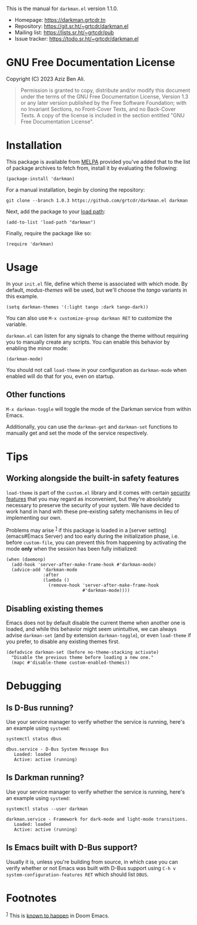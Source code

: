 

This is the manual for `darkman.el` version 1.1.0.

-   Homepage: <https://darkman.grtcdr.tn>
-   Repository: <https://git.sr.ht/~grtcdr/darkman.el>
-   Mailing list: <https://lists.sr.ht/~grtcdr/pub>
-   Issue tracker: <https://todo.sr.ht/~grtcdr/darkman.el>


# GNU Free Documentation License

Copyright (C) 2023 Aziz Ben Ali.

> Permission is granted to copy, distribute and/or modify this document
> under the terms of the GNU Free Documentation License, Version 1.3 or
> any later version published by the Free Software Foundation; with no
> Invariant Sections, no Front-Cover Texts, and no Back-Cover Texts. A
> copy of the license is included in the section entitled "GNU Free
> Documentation License".


# Installation

This package is available from [MELPA](https://melpa.org) provided you've added that to the
list of package archives to fetch from, install it by evaluating the
following:

    (package-install 'darkman)

For a manual installation, begin by cloning the repository:

    git clone --branch 1.0.3 https://github.com/grtcdr/darkman.el darkman

Next, add the package to your [load path](https://www.gnu.org/software/emacs/manual/html_node/emacs/Lisp-Libraries.html):

    (add-to-list 'load-path "darkman")

Finally, require the package like so:

    (require 'darkman)


# Usage

In your `init.el` file, define which theme is associated with which
mode. By default, *modus-themes* will be used, but we'll choose the
*tango* variants in this example.

    (setq darkman-themes '(:light tango :dark tango-dark))

You can also use `M-x customize-group darkman RET` to customize the
variable.

`darkman.el` can listen for any signals to change the theme without
requiring you to manually create any scripts. You can enable this
behavior by enabling the minor mode:

    (darkman-mode)

You should not call `load-theme` in your configuration as
`darkman-mode` when enabled will do that for you, even on startup.


## Other functions

`M-x darkman-toggle` will toggle the mode of the Darkman service from
within Emacs.

Additionally, you can use the `darkman-get` and `darkman-set`
functions to manually get and set the mode of the service
respectively.


# Tips


## Working alongside the built-in safety features

`load-theme` is part of the `custom.el` library and it comes with
certain [security features](https://www.gnu.org/software/emacs/manual/html_node/emacs/Custom-Themes.html) that you may regard as inconvenient, but
they're absolutely necessary to preserve the security of your
system. We have decided to work hand in hand with these pre-existing
safety mechanisms in lieu of implementing our own.

Problems may arise <sup><a id="fnr.1" class="footref" href="#fn.1" role="doc-backlink">1</a></sup> if this package is loaded in a [server setting](emacs#Emacs Server) and
too early during the initialization phase, i.e. before `custom-file`,
you can prevent this from happening by activating the mode **only** when
the session has been fully initialized:

    (when (daemonp)
      (add-hook 'server-after-make-frame-hook #'darkman-mode)
      (advice-add 'darkman-mode
                  :after
                  (lambda ()
                    (remove-hook 'server-after-make-frame-hook
                                 #'darkman-mode))))


## Disabling existing themes

Emacs does not by default disable the current theme when another one
is loaded, and while this behavior might seem unintuitive, we can
always advise `darkman-set` (and by extension `darkman-toggle`), or
even `load-theme` if you prefer, to disable any existing themes first.

    (defadvice darkman-set (before no-theme-stacking activate)
      "Disable the previous theme before loading a new one."
      (mapc #'disable-theme custom-enabled-themes))


# Debugging


## Is D-Bus running?

Use your service manager to verify whether the service is running,
here's an example using `systemd`:

    systemctl status dbus

    dbus.service - D-Bus System Message Bus
       Loaded: loaded
       Active: active (running)


## Is Darkman running?

Use your service manager to verify whether the service is running,
here's an example using `systemd`:

    systemctl status --user darkman

    darkman.service - Framework for dark-mode and light-mode transitions.
       Loaded: loaded
       Active: active (running)


## Is Emacs built with D-Bus support?

Usually it is, unless you're building from source, in which case you
can verify whether or not Emacs was built with D-Bus support using
`C-h v system-configuration-features RET` which should list `DBUS`.


# Footnotes

<sup><a id="fn.1" href="#fnr.1">1</a></sup> This is [known to happen](https://github.com/grtcdr/darkman.el/pull/7#issuecomment-1422666665) in Doom Emacs.
